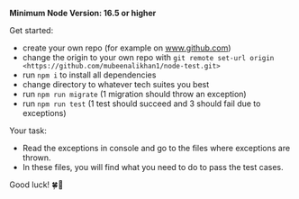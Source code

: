 **Minimum Node Version: 16.5 or higher**

Get started:

- create your own repo (for example on www.github.com)
- change the origin to your own repo with `git remote set-url origin <https://github.com/mubeenalikhan1/node-test.git>`
- run `npm i` to install all dependencies
- change directory to whatever tech suites you best
- run `npm run migrate` (1 migration should throw an exception)
- run `npm run test` (1 test should succeed and 3 should fail due to exceptions)

Your task:

- Read the exceptions in console and go to the files where exceptions are thrown.
- In these files, you will find what you need to do to pass the test cases.

Good luck! 🍀🚀
